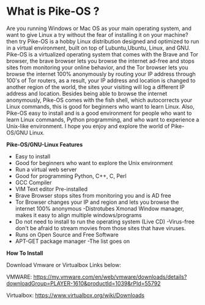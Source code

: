 # **What is Pike-OS ?**

Are you running Windows or Mac OS as your main operating system, and want to give Linux a try without the fear of installing it on your machine? then try Pike-OS is a hobby Linux distribution designed and optimized to run in a virtual environment, built on top of Lubuntu,Ubuntu, Linux, and GNU. Pike-OS is a virtualized operating system that comes with the Brave and Tor browser, the brave browser lets you browse the internet ad-free and stops sites from monitoring your online behavior, and the Tor browser lets you browse the internet 100% anonymously by routing your IP address through 100's of Tor routers, as a result, your IP address and location is changed to another region of the world, the sites your visiting will log a different IP address and location. Besides being able to browse the internet anonymously, Pike-OS comes with the fish shell, which autocorrects your Linux commands, this is good for beginners who want to learn Linux. Also, Pike-OS easy to install and is a good environment for people who want to learn Linux commands, Python programming, and who want to experience a Unix-like environment. I hope you enjoy and explore the world of Pike-OS/GNU Linux. 


**Pike-OS/GNU-Linux Features**

- Easy to install
- Good for beginners who want to explore the Unix environment
- Run a virtual web server
- Good for programming Python, C++, C, Perl
- GCC Compiler 
- VIM Text editor Pre-installed 
- Brave Browser stops sites from monitoring you and is AD free
- Tor Browser changes your IP and region and lets you browse the internet 100% anonymous 
-Distrotubes Xmonad Window manager, makes it easy to align multiple windows/programs
- Do not need to install to run the operating system (Live CD)
-Virus-free don't be afraid to stream movies from those sites that have viruses. 
- Runs on Open Source and Free Software
- APT-GET package manager
-The list goes on

**How To Install**

Download Vmware or Virtualbox Links below:

VMWARE:
https://my.vmware.com/en/web/vmware/downloads/details?downloadGroup=PLAYER-1610&productId=1039&rPId=55792

Virtualbox:
https://www.virtualbox.org/wiki/Downloads


